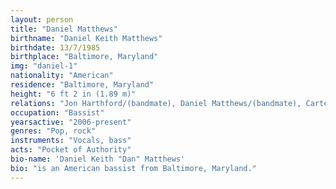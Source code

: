 ```yaml
---
layout: person
title: "Daniel Matthews"
birthname: "Daniel Keith Matthews"
birthdate: 13/7/1985
birthplace: "Baltimore, Maryland"
img: "daniel-1"
nationality: "American"
residence: "Baltimore, Maryland"
height: "6 ft 2 in (1.89 m)"
relations: "Jon Harthford/(bandmate), Daniel Matthews/(bandmate), Carter Harrison/(bandmate)"
occupation: "Bassist"
yearsactive: "2006-present"
genres: "Pop, rock"
instruments: "Vocals, bass"
acts: "Pocket of Authority"
bio-name: 'Daniel Keith "Dan" Matthews'
bio: "is an American bassist from Baltimore, Maryland."
---
```

